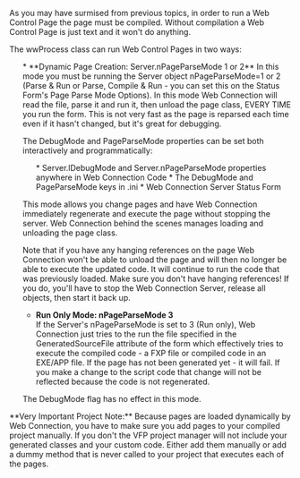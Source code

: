﻿As you may have surmised from previous topics, in order to run a Web Control Page the page must be compiled. Without compilation a Web Control Page is just text and it won't do anything.

The wwProcess class can run Web Control Pages in two ways:
<ul>
* **Dynamic Page Creation: Server.nPageParseMode 1 or 2**  
In this mode you must be running the Server object nPageParseMode=1 or 2 (Parse & Run or Parse, Compile & Run  - you can set this on the Status Form's Page Parse Mode Options). In this mode Web Connection will read the file, parse it and run it, then unload the page class, EVERY TIME you run the form. This is not very fast as the page is reparsed each time even if it hasn't changed, but it's great for debugging. 

The DebugMode and PageParseMode properties can be set both interactively and programmatically:
<ul>
* Server.lDebugMode  and Server.nPageParseMode properties anywhere in Web Connection Code
* The DebugMode and PageParseMode keys in <yourApp>.ini 
* Web Connection Server Status Form
</ul>

This mode allows you change pages and have Web Connection immediately regenerate and execute the page without stopping the server. Web Connection behind the scenes manages loading and unloading the page class.

Note that if you have any hanging references on the page Web Connection won't be able to unload the page and will then no longer be able to execute the updated code. It will continue to run the code that was previously loaded. Make sure you don't have hanging references! If you do, you'll have to stop the Web Connection Server, release all objects, then start it back up.

* **Run Only Mode: nPageParseMode 3**  
If the Server's nPageParseMode is set to  3 (Run only), Web Connection just tries to the run the file specified in the GeneratedSourceFile attribute of the form which effectively tries to execute the compiled code - a FXP file or compiled code in an EXE/APP file. If the page has not been generated yet - it will fail. If you make a change to the script code that change will not be reflected because the code is not regenerated. 

The DebugMode flag has no effect in this mode.
</ul>

<div class="notebox">**Very Important Project Note:**  
Because pages are loaded dynamically by Web Connection, you have to make sure you add pages to your compiled project manually. If you don't the VFP project manager will not include your generated classes and your custom code. Either add them manually or add a dummy method that is never called to your project that executes each of the pages.</div>